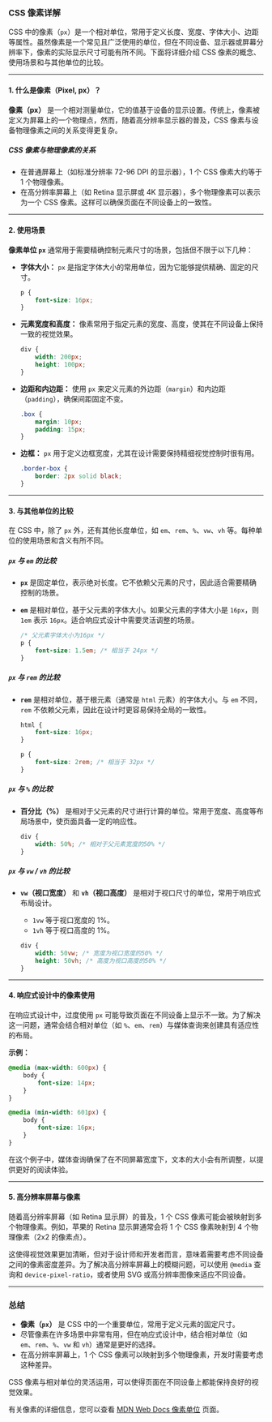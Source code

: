 ### CSS 像素详解

CSS 中的像素（`px`）是一个相对单位，常用于定义长度、宽度、字体大小、边距等属性。虽然像素是一个常见且广泛使用的单位，但在不同设备、显示器或屏幕分辨率下，像素的实际显示尺寸可能有所不同。下面将详细介绍 CSS 像素的概念、使用场景和与其他单位的比较。

---

#### 1. 什么是像素（Pixel, px）？

**像素（px）** 是一个相对测量单位，它的值基于设备的显示设置。传统上，像素被定义为屏幕上的一个物理点，然而，随着高分辨率显示器的普及，CSS 像素与设备物理像素之间的关系变得更复杂。

##### **CSS 像素与物理像素的关系**
- 在普通屏幕上（如标准分辨率 72-96 DPI 的显示器），1 个 CSS 像素大约等于 1 个物理像素。
- 在高分辨率屏幕上（如 Retina 显示屏或 4K 显示器），多个物理像素可以表示为一个 CSS 像素。这样可以确保页面在不同设备上的一致性。

---

#### 2. 使用场景

**像素单位 `px`** 通常用于需要精确控制元素尺寸的场景，包括但不限于以下几种：

- **字体大小：**
  `px` 是指定字体大小的常用单位，因为它能够提供精确、固定的尺寸。
  
  ```css
  p {
      font-size: 16px;
  }
  ```

- **元素宽度和高度：**
  像素常用于指定元素的宽度、高度，使其在不同设备上保持一致的视觉效果。
  
  ```css
  div {
      width: 200px;
      height: 100px;
  }
  ```

- **边距和内边距：**
  使用 `px` 来定义元素的外边距（`margin`）和内边距（`padding`），确保间距固定不变。
  
  ```css
  .box {
      margin: 10px;
      padding: 15px;
  }
  ```

- **边框：**
  `px` 用于定义边框宽度，尤其在设计需要保持精细视觉控制时很有用。
  
  ```css
  .border-box {
      border: 2px solid black;
  }
  ```

---

#### 3. 与其他单位的比较

在 CSS 中，除了 `px` 外，还有其他长度单位，如 `em`、`rem`、`%`、`vw`、`vh` 等。每种单位的使用场景和含义有所不同。

##### **`px` 与 `em` 的比较**
- **`px`** 是固定单位，表示绝对长度。它不依赖父元素的尺寸，因此适合需要精确控制的场景。
- **`em`** 是相对单位，基于父元素的字体大小。如果父元素的字体大小是 `16px`，则 `1em` 表示 `16px`。适合响应式设计中需要灵活调整的场景。

  ```css
  /* 父元素字体大小为16px */
  p {
      font-size: 1.5em; /* 相当于 24px */
  }
  ```

##### **`px` 与 `rem` 的比较**
- **`rem`** 是相对单位，基于根元素（通常是 `html` 元素）的字体大小。与 `em` 不同，`rem` 不依赖父元素，因此在设计时更容易保持全局的一致性。

  ```css
  html {
      font-size: 16px;
  }

  p {
      font-size: 2rem; /* 相当于 32px */
  }
  ```

##### **`px` 与 `%` 的比较**
- **百分比（%）** 是相对于父元素的尺寸进行计算的单位。常用于宽度、高度等布局场景中，使页面具备一定的响应性。

  ```css
  div {
      width: 50%; /* 相对于父元素宽度的50% */
  }
  ```

##### **`px` 与 `vw` / `vh` 的比较**
- **`vw`（视口宽度）** 和 **`vh`（视口高度）** 是相对于视口尺寸的单位，常用于响应式布局设计。
  - `1vw` 等于视口宽度的 1%。
  - `1vh` 等于视口高度的 1%。

  ```css
  div {
      width: 50vw; /* 宽度为视口宽度的50% */
      height: 50vh; /* 高度为视口高度的50% */
  }
  ```

---

#### 4. 响应式设计中的像素使用

在响应式设计中，过度使用 `px` 可能导致页面在不同设备上显示不一致。为了解决这一问题，通常会结合相对单位（如 `%`、`em`、`rem`）与媒体查询来创建具有适应性的布局。

**示例：**

```css
@media (max-width: 600px) {
    body {
        font-size: 14px;
    }
}

@media (min-width: 601px) {
    body {
        font-size: 16px;
    }
}
```

在这个例子中，媒体查询确保了在不同屏幕宽度下，文本的大小会有所调整，以提供更好的阅读体验。

---

#### 5. 高分辨率屏幕与像素

随着高分辨率屏幕（如 Retina 显示屏）的普及，1 个 CSS 像素可能会被映射到多个物理像素。例如，苹果的 Retina 显示屏通常会将 1 个 CSS 像素映射到 4 个物理像素（2x2 的像素点）。

这使得视觉效果更加清晰，但对于设计师和开发者而言，意味着需要考虑不同设备之间的像素密度差异。为了解决高分辨率屏幕上的模糊问题，可以使用 `@media` 查询和 `device-pixel-ratio`，或者使用 SVG 或高分辨率图像来适应不同设备。

---

### 总结

- **像素（`px`）** 是 CSS 中的一个重要单位，常用于定义元素的固定尺寸。
- 尽管像素在许多场景中非常有用，但在响应式设计中，结合相对单位（如 `em`、`rem`、`%`、`vw` 和 `vh`）通常是更好的选择。
- 在高分辨率屏幕上，1 个 CSS 像素可以映射到多个物理像素，开发时需要考虑这种差异。
  
CSS 像素与相对单位的灵活运用，可以使得页面在不同设备上都能保持良好的视觉效果。

有关像素的详细信息，您可以查看 [MDN Web Docs 像素单位](https://developer.mozilla.org/en-US/docs/Web/CSS/length#px) 页面。